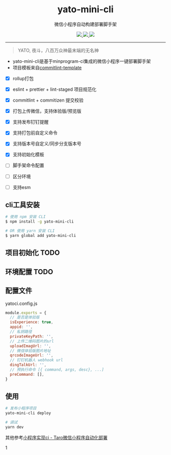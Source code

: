 <div align="center">
  <h1>yato-mini-cli</h1>
  <p>微信小程序自动构建部署脚手架</p>
  <a href="https://github.com/ssdmtank/yato-mini-cli">
    <img src="https://img.shields.io/badge/node-%3E%3D12-brightgreen">
  </a>
  <a href="https://github.com/ssdmtank/yato-mini-cli">
    <img src="https://img.shields.io/badge/npm-v0.0.1-blue">
  </a>
  <a href="https://github.com/ssdmtank/yato-mini-cli">
    <img src="https://img.shields.io/badge/lincense-MIT-green">
  </a>
</div>

---

> YATO, 夜斗，八百万众神最末端的无名神

* yato-mini-cli是基于minprogram-ci集成的微信小程序一键部署脚手架
* 项目模板来自[commitlint-template](https://github.com/ssdmtank/commitlint-template)

- [X] rollup打包
- [X] eslint + prettier + lint-staged 项目规范化
- [X] commitlint + commitizen 提交校验
- [X] 打包上传微信，支持体验版/预览版
- [X] 支持发布钉钉提醒
- [X] 支持打包前自定义命令
- [X] 支持版本号自定义/同步分支版本号
- [X] 支持初始化模板
- [ ] 脚手架命令配置
- [ ] 区分环境
- [ ] 支持esm


## cli工具安装
```bash
# 使用 npm 安装 CLI
$ npm install -g yato-mini-cli

# OR 使用 yarn 安装 CLI
$ yarn global add yato-mini-cli

```

## 项目初始化 TODO
## 环境配置 TODO

## 配置文件
yatoci.config.js
```js
module.exports = {
  // 是否是体验版
  isExperience: true,
  appid: '',
  // 私钥路径
  privateKeyPath: '',
  // 上传二维码图片的url
  uploadImagUrl: '',
  // 微信体验版图片地址
  qrcodeImageUrl: '',
  // 钉钉机器人 webhook url
  dingTalkUrl: '',
  // 预执行命令 [{ command, args, desc}, ...]
  preCommand: [],
}


```

## 使用
```bash
# 发布小程序项目
yato-mini-cli deploy
```


```bash
# 调试
yarn dev

```

其他参考[小程序实现ci - Taro微信小程序自动化部署](!https://juejin.cn/post/7069070842499432479)

1